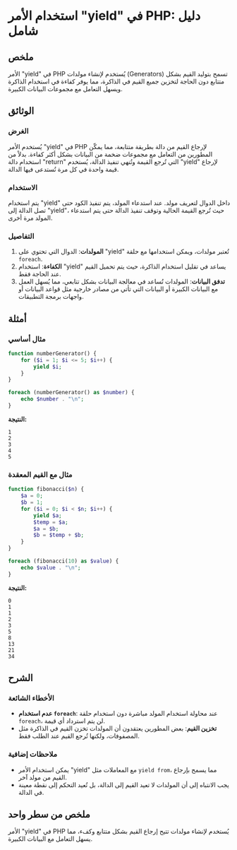 <!--
Meta Description: # استخدام الأمر "yield" في PHP: دليل شامل ## ملخص الأمر "yield" في PHP يُستخدم لإنشاء مولدات (Generators) تسمح بتوليد القيم بشكل متتابع دون الحاجة لتخ...
Meta Keywords: yield, القيم, استخدام, البيانات, php
-->

# استخدام الأمر "yield" في PHP: دليل شامل

## ملخص
الأمر "yield" في PHP يُستخدم لإنشاء مولدات (Generators) تسمح بتوليد القيم بشكل متتابع دون الحاجة لتخزين جميع القيم في الذاكرة، مما يوفر كفاءة في استخدام الذاكرة ويسهل التعامل مع مجموعات البيانات الكبيرة.

## الوثائق
### الغرض
يُستخدم الأمر "yield" في PHP لإرجاع القيم من دالة بطريقة متتابعة، مما يمكّن المطورين من التعامل مع مجموعات ضخمة من البيانات بشكل أكثر كفاءة. بدلاً من استخدام دالة "return" التي تُرجع القيمة وتُنهي تنفيذ الدالة، يُستخدم "yield" لإرجاع قيمة واحدة في كل مرة تُستدعى فيها الدالة.

### الاستخدام
يتم استخدام "yield" داخل الدوال لتعريف مولد. عند استدعاء المولد، يتم تنفيذ الكود حتى تصل الدالة إلى "yield"، حيث تُرجع القيمة الحالية وتوقف تنفيذ الدالة حتى يتم استدعاء المولد مرة أخرى.

### التفاصيل
1. **المولدات**: الدوال التي تحتوي على "yield" تُعتبر مولدات، ويمكن استخدامها مع حلقة `foreach`.
2. **الكفاءة**: استخدام "yield" يساعد في تقليل استخدام الذاكرة، حيث يتم تحميل القيم عند الحاجة فقط.
3. **تدفق البيانات**: المولدات تُساعد في معالجة البيانات بشكل تتابعي، مما يُسهل العمل مع البيانات الكبيرة أو البيانات التي تأتي من مصادر خارجية مثل قواعد البيانات أو واجهات برمجة التطبيقات.

## أمثلة
### مثال أساسي
```php
function numberGenerator() {
    for ($i = 1; $i <= 5; $i++) {
        yield $i;
    }
}

foreach (numberGenerator() as $number) {
    echo $number . "\n";
}
```
**النتيجة:**
```
1
2
3
4
5
```

### مثال مع القيم المعقدة
```php
function fibonacci($n) {
    $a = 0;
    $b = 1;
    for ($i = 0; $i < $n; $i++) {
        yield $a;
        $temp = $a;
        $a = $b;
        $b = $temp + $b;
    }
}

foreach (fibonacci(10) as $value) {
    echo $value . "\n";
}
```
**النتيجة:**
```
0
1
1
2
3
5
8
13
21
34
```

## الشرح
### الأخطاء الشائعة
- **عدم استخدام `foreach`**: عند محاولة استخدام المولد مباشرة دون استخدام حلقة `foreach`، لن يتم استرداد أي قيمة.
- **تخزين القيم**: بعض المطورين يعتقدون أن المولدات تخزن القيم في الذاكرة مثل المصفوفات، ولكنها تُرجع القيم عند الطلب فقط.

### ملاحظات إضافية
- يمكن استخدام الأمر "yield" مع المعاملات مثل `yield from`، مما يسمح بإرجاع القيم من مولد آخر.
- يجب الانتباه إلى أن المولدات لا تعيد القيم إلى الدالة، بل تُعيد التحكم إلى نقطة معينة في الدالة.

## ملخص من سطر واحد
الأمر "yield" في PHP يُستخدم لإنشاء مولدات تتيح إرجاع القيم بشكل متتابع وكفء، مما يسهل التعامل مع البيانات الكبيرة.